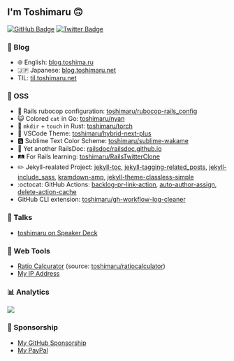 ## I'm Toshimaru 🙃

[![GitHub Badge](https://img.shields.io/badge/GitHub-white?logo=github&logoColor=black)](https://github.com/toshimaru/)
[![Twitter Badge](https://img.shields.io/badge/Twitter-blue?logo=twitter&logoColor=white)](https://twitter.com/toshimaru_e)

### 📝 Blog

- 🌐 English: [blog.toshima.ru](https://blog.toshima.ru)
- 🇯🇵 Japanese: [blog.toshimaru.net](https://blog.toshimaru.net/)
- TIL: [til.toshimaru.net](https://til.toshimaru.net/)

### 🔧 OSS

- 🤖 Rails rubocop configuration: [toshimaru/rubocop-rails_config](https://github.com/toshimaru/rubocop-rails_config)
- 😺 Colored `cat` in Go: [toshimaru/nyan](https://github.com/toshimaru/nyan)
- 🦀 `mkdir` + `touch` in Rust: [toshimaru/torch](https://github.com/toshimaru/torch)
- 🌈 VSCode Theme: [toshimaru/hybrid-next-plus](https://github.com/toshimaru/hybrid-next-plus)
- 🆂 Sublime Text Color Scheme: [toshimaru/sublime-wakame](https://github.com/toshimaru/sublime-wakame)
- 📄 Yet another RailsDoc: [railsdoc/railsdoc.github.io](https://github.com/railsdoc/railsdoc.github.io)
- 🛤 For Rails learning: [toshimaru/RailsTwitterClone](https://github.com/toshimaru/RailsTwitterClone)
- ✏️  Jekyll-realated Project: [jekyll-toc](https://github.com/toshimaru/jekyll-toc), [jekyll-tagging-related_posts](https://github.com/toshimaru/jekyll-tagging-related_posts), [jekyll-include_sass](https://github.com/toshimaru/jekyll-include_sass), [kramdown-amp](https://github.com/toshimaru/kramdown-amp), [jekyll-theme-classless-simple](https://github.com/toshimaru/jekyll-theme-classless-simple)
- :octocat: GitHub Actions: [backlog-pr-link-action](https://github.com/toshimaru/backlog-pr-link-action), [auto-author-assign](https://github.com/toshimaru/auto-author-assign), [delete-action-cache](https://github.com/toshimaru/delete-action-cache)
- GitHub CLI extension: [toshimaru/gh-workflow-log-cleaner](https://github.com/toshimaru/gh-workflow-log-cleaner)

### 🎤 Talks

- [toshimaru on Speaker Deck](https://speakerdeck.com/toshimaru)

### 🧰 Web Tools

- [Ratio Calcurator](https://ratiocalculator.toshimaru.net/) (source: [toshimaru/ratiocalculator](https://github.com/toshimaru/ratiocalculator))
- [My IP Address](https://ip.toshima.ru/)

### 📊 Analytics

![](https://github-readme-stats.vercel.app/api/top-langs/?username=toshimaru&layout=compact)

### 💓 Sponsorship

- [My GitHub Sponsorship](https://github.com/sponsors/toshimaru)
- [My PayPal](https://www.paypal.me/t0shimaru)
